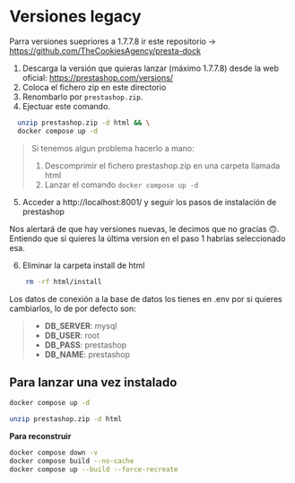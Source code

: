 # Versiones legacy
Parra versiones suepriores a  1.7.7.8 ir este repositorio -> https://github.com/TheCookiesAgency/presta-dock

1. Descarga la versión que quieras lanzar (máximo 1.7.7.8) desde la web oficial: https://prestashop.com/versions/
2. Coloca el fichero zip en este directorio
3. Renombarlo por `prestashop.zip`.
4. Ejectuar este comando.

```bash
  unzip prestashop.zip -d html && \
  docker compose up -d
```
 >  Si tenemos algun problema hacerlo a mano:
> 1. Descomprimir el fichero prestashop.zip en una carpeta llamada html
  > 2. Lanzar el comando `docker compose up -d`

5. Acceder a http://localhost:8001/ y seguir los pasos de instalación de prestashop

Nos alertará de que hay versiones nuevas, le decimos que no gracias 🙃. 
Entiendo que si quieres la última version en el paso 1 habrías seleccionado esa.

6. Eliminar la carpeta install de html
```bash
    rm -rf html/install
```

Los datos de conexión a la base de datos los tienes en .env por si quieres cambiarlos, lo de por defecto son:
> - **DB_SERVER**: mysql
> - **DB_USER**: root
> - **DB_PASS**: prestashop
> - **DB_NAME**: prestashop

Para lanzar una vez instalado
---
```bash
docker compose up -d
```

```bash
unzip prestashop.zip -d html 
```

**Para reconstruir**
```bash
docker compose down -v
docker compose build --no-cache
docker compose up --build --force-recreate
```

